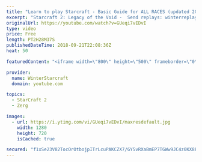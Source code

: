 ```yaml
---
title: "Learn to play Starcraft - Basic Guide for ALL RACES (updated 2017) #2"
excerpt: "Starcraft 2: Legacy of the Void -  Send replays: winterreplays@gmail.com ( -- Watch live at https://www.twitch.tv/wintergaming"
originalUrl: https://youtube.com/watch?v=GUeqi7vEDvI
type: video
price: Free
length: PT2H28M37S
publishedDateTime: 2018-09-21T22:08:36Z
heat: 50

featuredContent: "<iframe width=\"800\" height=\"500\" frameborder=\"0\" src=\"https://www.youtube.com/embed/GUeqi7vEDvI\" allow=\"accelerometer; autoplay; encrypted-media; gyroscope; picture-in-picture\" allowfullscreen></iframe>"

provider:
  name: WinterStarcraft
  domain: youtube.com

topics:
  - StarCraft 2
  - Zerg

images:
  - url: https://i.ytimg.com/vi/GUeqi7vEDvI/maxresdefault.jpg
    width: 1280
    height: 720
    isCached: true

secured: "f1xSe23V82TocOrOtbojpITrLcuPAKCZX7/GY5vRXaBmEP7TGWw9JC4z0KX8Fyk/njNL+gJEB1V+8vztGFMcidxv6ZoptEsx2A/tLJdcTxY8W6Qo+aXjm8JMo7ID5NM7sOKAFIxuV1A4MAu/dHyN82b1jMqOfZPhbMEZ9dkawPEPmUnuUMJg2bHSOh1w4DPfC2/VPEl8Eda0t1JpYghvtYVKapRKEl9OKFyfJGE30M7KTt89X4fvqAHXNO/qEFSbs6iceDGyL35aeK+roUsjHlz6d3zzrIYtBlaIBpGNKeggvSAUHeBj7rpSB2j/SyMMVqOwlzBYRlffUUtACNmhmUJBYpR6WMMpy7zYpZLXYjzdtDVW5EBu9BAxGso4pXk4FFD9bUmd+IgpTvdPhp6ZC+8tT4YAbsr0w8EuR18nspw=;WefSp8iW8ryqjQuIY272Xg=="
---
```


